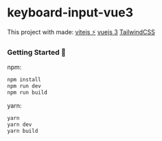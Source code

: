 # keyboard-input-vue3

This project with made:
[vitejs ⚡](https://vitejs.dev/)
[vuejs 3](https://v3.vuejs.org/)
[TailwindCSS](https://tailwindcss.com/)

### Getting Started 🚀

npm:
```sh
npm install
npm run dev
npm run build
```
yarn:
```sh
yarn
yarn dev
yarn build
```
